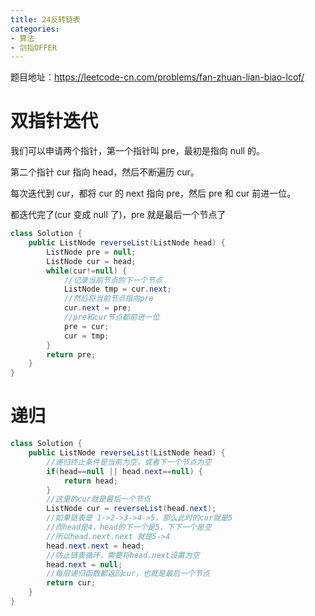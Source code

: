 ```yaml
---
title: 24反转链表
categories: 
- 算法
- 剑指OFFER
---
```


题目地址：https://leetcode-cn.com/problems/fan-zhuan-lian-biao-lcof/

# 双指针迭代

我们可以申请两个指针，第一个指针叫 pre，最初是指向 null 的。

第二个指针 cur 指向 head，然后不断遍历 cur。

每次迭代到 cur，都将 cur 的 next 指向 pre，然后 pre 和 cur 前进一位。

都迭代完了(cur 变成 null 了)，pre 就是最后一个节点了

```java
class Solution {
    public ListNode reverseList(ListNode head) {
        ListNode pre = null;
        ListNode cur = head;
        while(cur!=null) {
            //记录当前节点的下一个节点
            ListNode tmp = cur.next;
            //然后将当前节点指向pre
            cur.next = pre;
            //pre和cur节点都前进一位
            pre = cur;
            cur = tmp;
        }
        return pre;
    }
}
```

# 递归

```java
class Solution {
    public ListNode reverseList(ListNode head) {
        //递归终止条件是当前为空，或者下一个节点为空
        if(head==null || head.next==null) {
            return head;
        }
        //这里的cur就是最后一个节点
        ListNode cur = reverseList(head.next);
        //如果链表是 1->2->3->4->5，那么此时的cur就是5
        //而head是4，head的下一个是5，下下一个是空
        //所以head.next.next 就是5->4
        head.next.next = head;
        //防止链表循环，需要将head.next设置为空
        head.next = null;
        //每层递归函数都返回cur，也就是最后一个节点
        return cur;
    }
}
```

